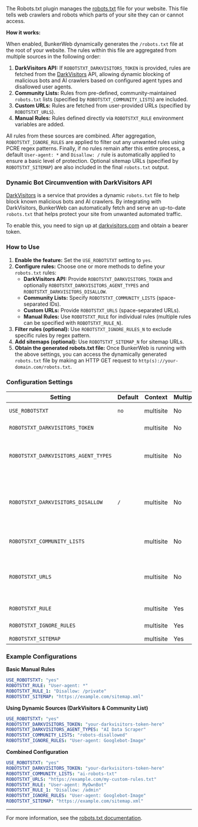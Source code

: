 The Robots.txt plugin manages the [robots.txt](https://www.robotstxt.org/) file for your website. This file tells web crawlers and robots which parts of your site they can or cannot access.

**How it works:**

When enabled, BunkerWeb dynamically generates the `/robots.txt` file at the root of your website. The rules within this file are aggregated from multiple sources in the following order:

1.  **DarkVisitors API:** If `ROBOTSTXT_DARKVISITORS_TOKEN` is provided, rules are fetched from the [DarkVisitors](https://darkvisitors.com/) API, allowing dynamic blocking of malicious bots and AI crawlers based on configured agent types and disallowed user agents.
2.  **Community Lists:** Rules from pre-defined, community-maintained `robots.txt` lists (specified by `ROBOTSTXT_COMMUNITY_LISTS`) are included.
3.  **Custom URLs:** Rules are fetched from user-provided URLs (specified by `ROBOTSTXT_URLS`).
4.  **Manual Rules:** Rules defined directly via `ROBOTSTXT_RULE` environment variables are added.

All rules from these sources are combined. After aggregation, `ROBOTSTXT_IGNORE_RULES` are applied to filter out any unwanted rules using PCRE regex patterns. Finally, if no rules remain after this entire process, a default `User-agent: *` and `Disallow: /` rule is automatically applied to ensure a basic level of protection. Optional sitemap URLs (specified by `ROBOTSTXT_SITEMAP`) are also included in the final `robots.txt` output.

### Dynamic Bot Circumvention with DarkVisitors API

[DarkVisitors](https://darkvisitors.com/) is a service that provides a dynamic `robots.txt` file to help block known malicious bots and AI crawlers. By integrating with DarkVisitors, BunkerWeb can automatically fetch and serve an up-to-date `robots.txt` that helps protect your site from unwanted automated traffic.

To enable this, you need to sign up at [darkvisitors.com](https://darkvisitors.com/docs/robots-txt) and obtain a bearer token.

### How to Use

1.  **Enable the feature:** Set the `USE_ROBOTSTXT` setting to `yes`.
2.  **Configure rules:** Choose one or more methods to define your `robots.txt` rules:
    -   **DarkVisitors API:** Provide `ROBOTSTXT_DARKVISITORS_TOKEN` and optionally `ROBOTSTXT_DARKVISITORS_AGENT_TYPES` and `ROBOTSTXT_DARKVISITORS_DISALLOW`.
    -   **Community Lists:** Specify `ROBOTSTXT_COMMUNITY_LISTS` (space-separated IDs).
    -   **Custom URLs:** Provide `ROBOTSTXT_URLS` (space-separated URLs).
    -   **Manual Rules:** Use `ROBOTSTXT_RULE` for individual rules (multiple rules can be specified with `ROBOTSTXT_RULE_N`).
3.  **Filter rules (optional):** Use `ROBOTSTXT_IGNORE_RULES_N` to exclude specific rules by regex pattern.
4.  **Add sitemaps (optional):** Use `ROBOTSTXT_SITEMAP_N` for sitemap URLs.
5.  **Obtain the generated robots.txt file:** Once BunkerWeb is running with the above settings, you can access the dynamically generated `robots.txt` file by making an HTTP GET request to `http(s)://your-domain.com/robots.txt`.

### Configuration Settings

| Setting                              | Default | Context   | Multiple | Description                                                                                                                           |
| ------------------------------------ | ------- | --------- | -------- | ------------------------------------------------------------------------------------------------------------------------------------- |
| `USE_ROBOTSTXT`                      | `no`    | multisite | No       | Enables or disables the `robots.txt` feature.                                                                                         |
| `ROBOTSTXT_DARKVISITORS_TOKEN`       |         | multisite | No       | Bearer token for the DarkVisitors API.                                                                                                |
| `ROBOTSTXT_DARKVISITORS_AGENT_TYPES` |         | multisite | No       | Comma-separated list of agent types (e.g., `AI_Data_Scraper`) to include from DarkVisitors.                                           |
| `ROBOTSTXT_DARKVISITORS_DISALLOW`    | `/`     | multisite | No       | A string specifying which URLs are disallowed. This value will be sent as the disallow field when contacting the DarkVisitors API.    |
| `ROBOTSTXT_COMMUNITY_LISTS`          |         | multisite | No       | Space-separated list of community-maintained rule set IDs to include.                                                                 |
| `ROBOTSTXT_URLS`                     |         | multisite | No       | Space-separated list of URLs to fetch additional `robots.txt` rules from. Supports `file://` and basic auth (`http://user:pass@url`). |
| `ROBOTSTXT_RULE`                     |         | multisite | Yes      | A single rule for `robots.txt`.                                                                                                       |
| `ROBOTSTXT_IGNORE_RULES`             |         | multisite | Yes      | A single PCRE regex pattern to ignore rules.                                                                                          |
| `ROBOTSTXT_SITEMAP`                  |         | multisite | Yes      | A single sitemap URL.                                                                                                                 |

### Example Configurations

**Basic Manual Rules**

```yaml
USE_ROBOTSTXT: "yes"
ROBOTSTXT_RULE: "User-agent: *"
ROBOTSTXT_RULE_1: "Disallow: /private"
ROBOTSTXT_SITEMAP: "https://example.com/sitemap.xml"
```

**Using Dynamic Sources (DarkVisitors & Community List)**

```yaml
USE_ROBOTSTXT: "yes"
ROBOTSTXT_DARKVISITORS_TOKEN: "your-darkvisitors-token-here"
ROBOTSTXT_DARKVISITORS_AGENT_TYPES: "AI Data Scraper"
ROBOTSTXT_COMMUNITY_LISTS: "robots-disallowed"
ROBOTSTXT_IGNORE_RULES: "User-agent: Googlebot-Image"
```

**Combined Configuration**

```yaml
USE_ROBOTSTXT: "yes"
ROBOTSTXT_DARKVISITORS_TOKEN: "your-darkvisitors-token-here"
ROBOTSTXT_COMMUNITY_LISTS: "ai-robots-txt"
ROBOTSTXT_URLS: "https://example.com/my-custom-rules.txt"
ROBOTSTXT_RULE: "User-agent: MyOwnBot"
ROBOTSTXT_RULE_1: "Disallow: /admin"
ROBOTSTXT_IGNORE_RULES: "User-agent: Googlebot-Image"
ROBOTSTXT_SITEMAP: "https://example.com/sitemap.xml"
```

---

For more information, see the [robots.txt documentation](https://www.robotstxt.org/robotstxt.html).
